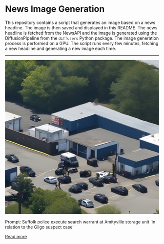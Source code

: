 # News Image Generation
This repository contains a script that generates an image based on a news headline. The image is then saved and displayed in this README.
The news headline is fetched from the NewsAPI and the image is generated using the DiffusionPipeline from the `diffusers` Python package. The image generation process is performed on a GPU.
The script runs every few minutes, fetching a new headline and generating a new image each time.

---

![Generated Image](image.png)

Prompt: Suffolk police execute search warrant at Amityville storage unit 'in relation to the Gilgo suspect case'

[Read more](https://longisland.news12.com/suffolk-police-execute-search-warrant-at-amityville-storage-unit-in-relation-to-the-gilgo-suspect-case)